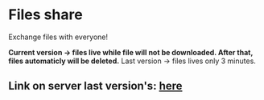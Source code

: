 # Files share

Exchange files with everyone!


**Current version -> files live while file will not be downloaded. After that, files automaticly will be deleted.**
Last version -> files lives only 3 minutes.

## Link on server last version's: [here](https://github.com/surpri6e/files-share-server)

